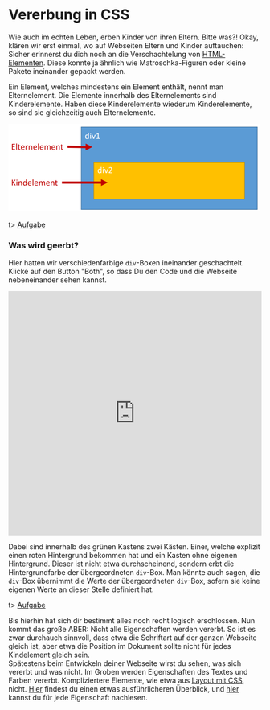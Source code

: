 # Vererbung in CSS

Wie auch im echten Leben, erben Kinder von ihren Eltern. Bitte was?! Okay, klären wir erst einmal, wo auf Webseiten Eltern und Kinder auftauchen: Sicher erinnerst du dich noch an die Verschachtelung von [HTML-Elementen](https://buch.lernraumzeit.de/html-css/04.html). Diese konnte ja ähnlich wie Matroschka-Figuren oder kleine Pakete ineinander gepackt werden.

Ein Element, welches mindestens ein Element enthält, nennt man Elternelement. Die Elemente innerhalb des Elternelements sind Kinderelemente. Haben diese Kinderelemente wiederum Kinderelemente, so sind sie gleichzeitig auch Elternelemente.

![img](img/08-1.png)

t> [Aufgabe](https://apps.wi-wissen.de/html-css-js-editor/cWCDs)

### Was wird geerbt?

Hier hatten wir verschiedenfarbige `div`-Boxen ineinander geschachtelt. Klicke auf den Button "Both", so dass Du den Code und die Webseite nebeneinander sehen kannst.

<div class="glitch-embed-wrap" style="height: 486px; width: 100%;">
  <iframe
    allow="geolocation; microphone; camera; midi; encrypted-media"
    src="https://glitch.com/embed/#!/embed/amusing-layer?previewSize=100&previewFirst=true&sidebarCollapsed=true"
    alt="amusing-layer on Glitch"
    style="height: 100%; width: 100%; border: 0;">
  </iframe>
</div>

Dabei sind innerhalb des grünen Kastens zwei Kästen. Einer, welche explizit einen roten Hintergrund bekommen hat und ein Kasten ohne eigenen Hintergrund. Dieser ist nicht etwa durchscheinend, sondern erbt die Hintergrundfarbe der übergeordneten `div`-Box. Man könnte auch sagen, die `div`-Box übernimmt die Werte der übergeordneten `div`-Box, sofern sie keine eigenen Werte an dieser Stelle definiert hat.

t> [Aufgabe](https://apps.wi-wissen.de/html-css-js-editor/Gj1cD)

Bis hierhin hat sich dir bestimmt alles noch recht logisch erschlossen.
Nun kommt das große ABER: Nicht alle Eigenschaften werden vererbt. So ist es zwar durchauch sinnvoll, dass etwa die Schriftart auf der ganzen Webseite gleich ist, aber etwa die Position im Dokument sollte nicht für jedes Kindelement gleich sein.
​					
Spätestens beim Entwickeln deiner Webseite wirst du sehen, was
sich vererbt und was nicht. Im Groben werden Eigenschaften des Textes
und Farben vererbt. Kompliziertere Elemente, wie etwa aus [Layout mit CSS](https://apps.wi-wissen.de/html-tutorial/10.html), nicht. [Hier](http://www.thestyleworks.de/basics/inheritance.shtml) findest du einen etwas ausführlicheren Überblick, und [hier](https://developer.mozilla.org/en-US/docs/Web/CSS/Reference) kannst du für jede Eigenschaft nachlesen.
​				
